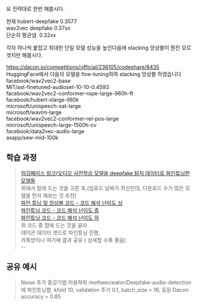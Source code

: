 요 전략대로 한번 해봅시다.

현재 hubert-deepfake  0.3577    
wav2vec deepfake      0.37xx    
단순히 평균냄.         0.32xx    

각자 하나씩 붙잡고 최대한 단일 모델 성능을 높인다음에 stacking 앙상블이 뭔진 모르겟지만 해봅시다.

 https://dacon.io/competitions/official/236105/codeshare/8435    
HuggingFace에서 다음의 모델을 fine-tuning하여 stacking 앙상블 하였습니다    
facebook/wav2vec2-base    
MIT/ast-finetuned-audioset-10-10-0.4593    
facebook/wav2vec2-conformer-rope-large-960h-ft    
facebook/hubert-xlarge-ll60k    
microsoft/unispeech-sat-large    
microsoft/wavlm-large     
facebook/wav2vec2-conformer-rel-pos-large    
microsoft/unispeech-large-1500h-cv    
facebook/data2vec-audio-large    
asapp/sew-mid-100k    



## 학습 과정   
> [허깅페이스 링크(오디오 사전학습 모델을 deepfake 탐지 데이터로 파인튜닝한 모델들](https://huggingface.co/models?other=audio-classification&sort=downloads&search=deep)   
> 위에서 맘에 드는 것을 고른 후,(업로드 날짜가 최신인데, 다운로드 수가 많은 모델을 먼저 해보는 것 추천)      
> [파인 튜닝 및 앙상블 코드 - 코드 해석 난이도 상](https://dacon.io/competitions/official/236105/codeshare/8431)    
> [파인튜닝 코드 - 코드 해석 난이도 중](https://dacon.io/competitions/official/236105/codeshare/8435)     
> [파인튜닝 코드 - 코드 해석 난이도 하](https://dacon.io/competitions/official/236105/codeshare/8426)     
> 위 코드 중 맘에 드는 것을 골라    
> 데이콘 데이터 셋으로 파인튜닝 진행,      
> 카톡방이나 여기에 결과 공유 ( 상세할 수록 좋음)     
--   
## 공유 예시   
> Noise 추가 증강기법 이용하여 motheecreator/Deepfake-audio-detection 에 파인튜닝함.
> kfold 10, validation 주기 0.1, batch_size = 16, 등등
> Dacon accuracy = 0.85 


